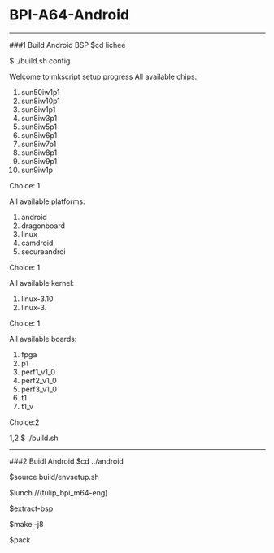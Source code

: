 # BPI-A64-Android
---------
###1 Build Android BSP
 $cd lichee
 
   $ ./build.sh config    

Welcome to mkscript setup progress
All available chips:
   1. sun50iw1p1
   2. sun8iw10p1
   3. sun8iw1p1
   4. sun8iw3p1
   5. sun8iw5p1
   6. sun8iw6p1
   7. sun8iw7p1
   8. sun8iw8p1
   9. sun8iw9p1
   10. sun9iw1p
   
Choice: 1

All available platforms:
   1. android
   2. dragonboard
   3. linux
   4. camdroid
   5. secureandroi
   
Choice: 1


All available kernel:
   1. linux-3.10
   2. linux-3.
  
Choice: 1

All available boards:
   1. fpga
   2. p1
   3. perf1_v1_0
   4. perf2_v1_0
   5. perf3_v1_0
   6. t1
   7. t1_v
   
Choice:2


1,2
   $ ./build.sh 

***********

###2 Buidl Android 
   $cd ../android

   $source build/envsetup.sh
   
   $lunch    //(tulip_bpi_m64-eng)
   
   $extract-bsp
   
   $make -j8
   
   $pack
